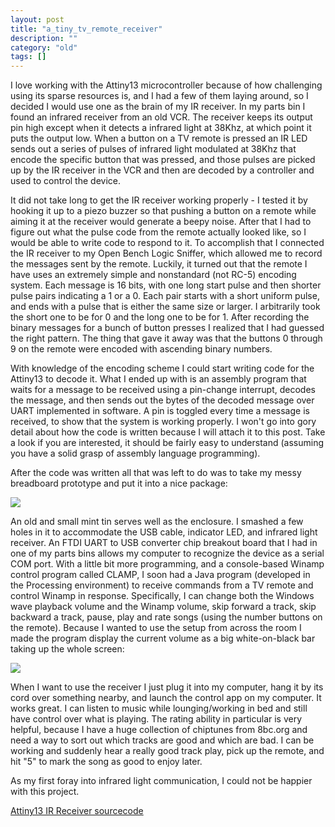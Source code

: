 ```yaml
---
layout: post
title: "a_tiny_tv_remote_receiver"
description: ""
category: "old"
tags: []
---
```



I love working with the Attiny13 microcontroller because of how challenging using its sparse resources is, and I had a few of them laying around, so I decided I would use one as the brain of my IR receiver. In my parts bin I found an infrared receiver from an old VCR. The receiver keeps its output pin high except when it detects a infrared light at 38Khz, at which point it puts the output low. When a button on a TV remote is pressed an IR LED sends out a series of pulses of infrared light modulated at 38Khz that encode the specific button that was pressed, and those pulses are picked up by the IR receiver in the VCR and then are decoded by a controller and used to control the device.

It did not take long to get the IR receiver working properly - I tested it by hooking it up to a piezo buzzer so that pushing a button on a remote while aiming it at the receiver would generate a beepy noise. After that I had to figure out what the pulse code from the remote actually looked like, so I would be able to write code to respond to it. To accomplish that I connected the IR receiver to my Open Bench Logic Sniffer, which allowed me to record the messages sent by the remote. Luckily, it turned out that the remote I have uses an extremely simple and nonstandard (not RC-5) encoding system. Each message is 16 bits, with one long start pulse and then shorter pulse pairs indicating a 1 or a 0. Each pair starts with a short uniform pulse, and ends with a pulse that is either the same size or larger. I arbitrarily took the short one to be for 0 and the long one to be for 1. After recording the binary messages for a bunch of button presses I realized that I had guessed the right pattern. The thing that gave it away was that the buttons 0 through 9 on the remote were encoded with ascending binary numbers.

With knowledge of the encoding scheme I could start writing code for the Attiny13 to decode it. What I ended up with is an assembly program that waits for a message to be received using a pin-change interrupt, decodes the message, and then sends out the bytes of the decoded message over UART implemented in software. A pin is toggled every time a message is received, to show that the system is working properly. I won't go into gory detail about how the code is written because I will attach it to this post. Take a look if you are interested, it should be fairly easy to understand (assuming you have a solid grasp of assembly language programming).

After the code was written all that was left to do was to take my messy breadboard prototype and put it into a nice package:

[![](http://www.hackniac.com/blog/wp-content/uploads/2011/12/labelled_guts-1024x1024.jpg)](http://www.hackniac.com/blog/wp-content/uploads/2011/12/labelled_guts-e1323636442572.jpg)

An old and small mint tin serves well as the enclosure. I smashed a few holes in it to accommodate the USB cable, indicator LED, and infrared light receiver. An FTDI UART to USB converter chip breakout board that I had in one of my parts bins allows my computer to recognize the device as a serial COM port. With a little bit more programming, and a console-based Winamp control program called CLAMP, I soon had a Java program (developed in the Processing environment) to receive commands from a TV remote and control Winamp in response. Specifically, I can change both the Windows wave playback volume and the Winamp volume, skip forward a track, skip backward a track, pause, play and rate songs (using the number buttons on the remote). Because I wanted to use the setup from across the room I made the program display the current volume as a big white-on-black bar taking up the whole screen:

[![](http://www.hackniac.com/blog/wp-content/uploads/2011/12/use2-1024x768.jpg)](http://www.hackniac.com/blog/wp-content/uploads/2011/12/use2-e1323636418462.jpg)

When I want to use the receiver I just plug it into my computer, hang it by its cord over something nearby, and launch the control app on my computer. It works great. I can listen to music while lounging/working in bed and still have control over what is playing. The rating ability in particular is very helpful, because I have a huge collection of chiptunes from 8bc.org and need a way to sort out which tracks are good and which are bad. I can be working and suddenly hear a really good track play, pick up the remote, and hit "5" to mark the song as good to enjoy later.

As my first foray into infrared light communication, I could not be happier with this project.

[Attiny13 IR Receiver sourcecode](http://www.hackniac.com/blog/wp-content/uploads/2011/12/IR_Control.zip)
